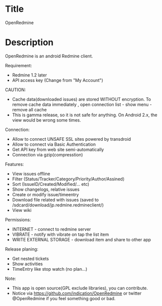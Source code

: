 Title
===========
OpenRedmine

Description
==========
OpenRedmine is an android Redmine client.

Requirement:
* Redmine 1.2 later
* API access key (Change from "My Account")

CAUTION:
* Cache data(downloaded issues) are stored WITHOUT encryption. To remove cache data immediately , open connection list - show menu - remove all cache 
* This is gamma release, so it is not safe for anything. On Android 2.x, the view would be wrong some times.

Connection:
* Allow to connect UNSAFE SSL sites powered by transdroid
* Allow to connect via Basic Authentication
* Get API key from web site semi-automatically
* Connection via gzip(compresstion)

Features:
* View issues offline
* Filter (Status/Tracker/Category/Priority/Author/Assined)
* Sort (IssueID/Created/Modified/... etc)
* Show changelogs, relative issues
* Create or modify issue/timeentry
* Download file related with issues (saved to /sdcard/download/jp.redmine.redmineclient/)
* View wiki

Permissions:
* INTERNET - connect to redmine server
* VIBRATE - notify with vibrate on tap the list item
* WRITE EXTERNAL STORAGE - download item and share to other app

Release planing:
* Get nested tickets
* Show activities
* TimeEntry like stop watch (no plan...)

Note:
* This app is open source(GPL exclude libraries), you can contribute.
* Notice via https://github.com/indication/OpenRedmine or twitter @OpenRedmine if you feel something good or bad.